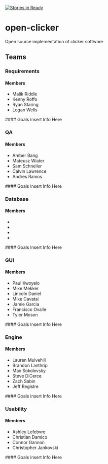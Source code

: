 [![Stories in Ready](https://badge.waffle.io/sschneller/open-clicker.png?label=ready&title=Ready)](https://waffle.io/sschneller/open-clicker)
# open-clicker
Open source implementation of clicker software

## Teams
### Requirements
#### Members
<ul>
 <li>Malik Riddle</li>
 <li>Kenny Roffo</li>
 <li>Ryan Staring</li>
 <li>Logan Wells</li>
</ul>
#### Goals
Insert Info Here

### QA
#### Members
<ul>
 <li>Amber Bang</li>
 <li>Mateusz Wiater</li>
 <li>Sam Schneller</li>
 <li>Calvin Lawrence</li>
 <li>Andres Ramos</li>
</ul>
#### Goals
Insert Info Here

### Database
#### Members
<ul>
 <li></li>
 <li></li>
 <li></li>
 <li></li>
</ul>
#### Goals
Insert Info Here

### GUI
#### Members
<ul>
 <li>Paul Kwoyelo</li>
 <li>Mike Mekker</li>
 <li>Lincoln Daniel</li>
 <li>Mike Cavatai</li>
 <li>Jamie Garcia</li>
 <li>Francisco Ovalle</li>
 <li>Tyler Moson</li>
</ul>
#### Goals
Insert Info Here

### Engine
#### Members
<ul>
 <li>Lauren Mulvehill</li>
 <li>Brandon Lanthrip</li>
 <li>Max Sokolovsky</li>
 <li>Steve DiCerce</li>
 <li>Zach Sabin</li>
 <li>Jeff Registre</li>
</ul>
#### Goals
Insert Info Here

### Usability
#### Members
<ul>
 <li>Ashley Lefebvre</li>
 <li>Christian Damico</li>
 <li>Connor Gannon</li>
 <li>Christopher Jankovski</li>
</ul>
#### Goals
Insert Info Here
